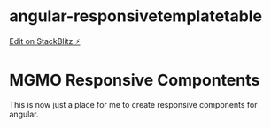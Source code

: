 # angular-responsivetemplatetable

[Edit on StackBlitz ⚡️](https://stackblitz.com/edit/angular-responsivetemplatetable)

<h1>MGMO Responsive Compontents</h1>
<p>
This is now just a place for me to create responsive components for angular. 
</p>